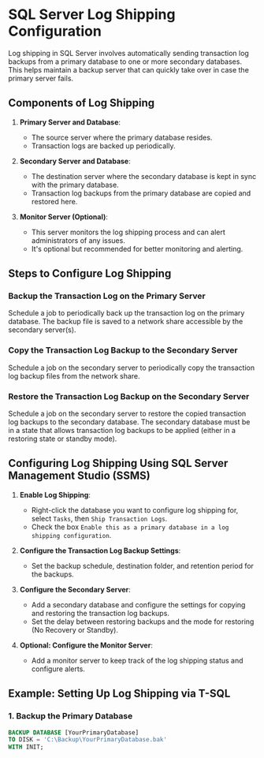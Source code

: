 # SQL Server Log Shipping Configuration

Log shipping in SQL Server involves automatically sending transaction log backups from a primary database to one or more secondary databases. This helps maintain a backup server that can quickly take over in case the primary server fails.

## Components of Log Shipping

1. **Primary Server and Database**:
   - The source server where the primary database resides.
   - Transaction logs are backed up periodically.

2. **Secondary Server and Database**:
   - The destination server where the secondary database is kept in sync with the primary database.
   - Transaction log backups from the primary database are copied and restored here.

3. **Monitor Server (Optional)**:
   - This server monitors the log shipping process and can alert administrators of any issues.
   - It's optional but recommended for better monitoring and alerting.

## Steps to Configure Log Shipping

### Backup the Transaction Log on the Primary Server

Schedule a job to periodically back up the transaction log on the primary database. The backup file is saved to a network share accessible by the secondary server(s).

### Copy the Transaction Log Backup to the Secondary Server

Schedule a job on the secondary server to periodically copy the transaction log backup files from the network share.

### Restore the Transaction Log Backup on the Secondary Server

Schedule a job on the secondary server to restore the copied transaction log backups to the secondary database. The secondary database must be in a state that allows transaction log backups to be applied (either in a restoring state or standby mode).

## Configuring Log Shipping Using SQL Server Management Studio (SSMS)

1. **Enable Log Shipping**:
   - Right-click the database you want to configure log shipping for, select `Tasks`, then `Ship Transaction Logs`.
   - Check the box `Enable this as a primary database in a log shipping configuration`.

2. **Configure the Transaction Log Backup Settings**:
   - Set the backup schedule, destination folder, and retention period for the backups.

3. **Configure the Secondary Server**:
   - Add a secondary database and configure the settings for copying and restoring the transaction log backups.
   - Set the delay between restoring backups and the mode for restoring (No Recovery or Standby).

4. **Optional: Configure the Monitor Server**:
   - Add a monitor server to keep track of the log shipping status and configure alerts.

## Example: Setting Up Log Shipping via T-SQL

### 1. Backup the Primary Database

```sql
BACKUP DATABASE [YourPrimaryDatabase]
TO DISK = 'C:\Backup\YourPrimaryDatabase.bak'
WITH INIT;
